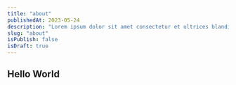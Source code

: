 ```yaml
---
title: "about"
publishedAt: 2023-05-24
description: "Lorem ipsum dolor sit amet consectetur et ultrices blandit neque ege"
slug: "about"
isPublish: false
isDraft: true
---
```


## Hello World
